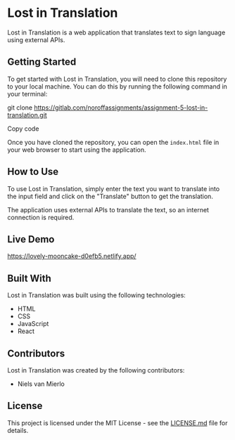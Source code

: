 # Lost in Translation

Lost in Translation is a web application that translates text to sign language using external APIs.

## Getting Started

To get started with Lost in Translation, you will need to clone this repository to your local machine. You can do this by running the following command in your terminal:

git clone https://gitlab.com/noroffassignments/assignment-5-lost-in-translation.git

Copy code

Once you have cloned the repository, you can open the `index.html` file in your web browser to start using the application.

## How to Use

To use Lost in Translation, simply enter the text you want to translate into the input field and click on the "Translate" button to get the translation.

The application uses external APIs to translate the text, so an internet connection is required.

## Live Demo

https://lovely-mooncake-d0efb5.netlify.app/

## Built With

Lost in Translation was built using the following technologies:

- HTML
- CSS
- JavaScript
- React

## Contributors

Lost in Translation was created by the following contributors:

- Niels van Mierlo

## License

This project is licensed under the MIT License - see the [LICENSE.md](LICENSE.md) file for details.
